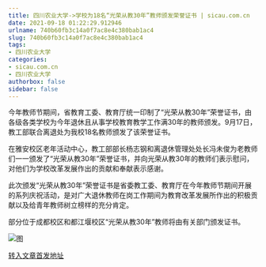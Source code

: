 ```yaml
---
title: 四川农业大学->学校为18名“光荣从教30年”教师颁发荣誉证书 | sicau.com.cn
date: 2021-09-18 01:22:29.912946
urlname: 740b60fb3c14a0f7ac8e4c380bab1ac4
slug: 740b60fb3c14a0f7ac8e4c380bab1ac4
tags: 
- 四川农业大学
categories:
- sicau.com.cn
- 四川农业大学
authorbox: false
sidebar: false
---
```

今年教师节期间，省教育工委、教育厅统一印制了“光荣从教30年”荣誉证书，由各级各类学校为今年退休且从事学校教育教学工作满30年的教师颁发。9月17日，教工部联合离退处为我校18名教师颁发了该荣誉证书。

在雅安校区老年活动中心，教工部部长杨志钢和离退休管理处处长冯未俊为老教师们一一颁发了“光荣从教30年”荣誉证书，并向光荣从教30年的教师们表示慰问，对他们为学校改革发展作出的贡献和奉献表示感谢。

<!--more-->

此次颁发“光荣从教30年”荣誉证书是省委教工委、教育厅在今年教师节期间开展的系列庆祝活动，是对广大退休教师在岗工作期间为教育改革发展所作出的积极贡献以及给青年教师树立榜样的充分肯定。

部分位于成都校区和都江堰校区“光荣从教30年”教师将由有关部门颁发证书。

![图](https://news.sicau.edu.cn/__local/A/AA/63/9C7B1C4597B48D557924F939921_55688874_15320.png)

[转入文章首发地址](https://news.sicau.edu.cn/info/1078/64511.htm)